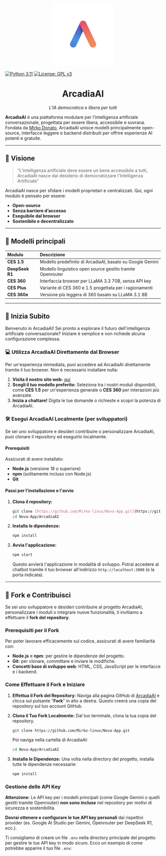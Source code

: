 <p align="center">
  <img src="sr/static/logo_arcadia_ai.jpg" alt="Logo ArcadiaAI" width="200"/>
</p>

[![Python 3.11](https://img.shields.io/badge/Python-3.11-blue.svg)](https://python.org)
[![License: GPL v3](https://img.shields.io/badge/License-GPLv3-blue.svg)](https://www.gnu.org/licenses/gpl-3.0)


<h1 align="center">ArcadiaAI</h1>
<p align="center"><em>L'IA democratica e libera per tutti</em></p>

**ArcadiaAI** è una piattaforma modulare per l’intelligenza artificiale conversazionale, progettata per essere libera, accessibile e sovrana.
Fondata da [Mirko Donato](https://github.com/Mirko-linux), ArcadiaAI unisce modelli principalmente open-source, interfacce leggere e backend distribuiti per offrire esperienze AI potenti e gratuite.

---

## 🧠 Visione

> “L’intelligenza artificiale deve essere un bene accessibile a tutti, ArcadiaAI nasce dal desiderio di democratizzare l'Intelligenza Artificiale"

ArcadiaAI nasce per sfidare i modelli proprietari e centralizzati.
Qui, ogni modulo è pensato per essere:

* **Open-source**
* **Senza barriere d’accesso**
* **Eseguibile dal browser**
* **Sostenibile e decentralizzato**

---

## 🧩 Modelli principali

| Modulo          | Descrizione                                           |
| :-------------- | :---------------------------------------------------- |
| **CES 1.5** | Modello predefinito di ArcadiaAI, basato su Google Gemini |
| **DeepSeek R1** | Modello linguistico open source gestito tramite Openrouter |
| **CES 360** | Interfaccia browser per LLaMA 3.3 70B, senza API key  |
| **CES Plus** | Variante di CES 360 e 1.5 progettata per i ragionamenti |
| **CES 360e** | Versione più leggera di 360 basato su LLaMA 3.1 8B    |

---

## 🚀 Inizia Subito

Benvenuto in ArcadiaAI! Sei pronto a esplorare il futuro dell'intelligenza artificiale conversazionale? Iniziare è semplice e non richiede alcuna configurazione complessa.

### 💻 Utilizza ArcadiaAI Direttamente dal Browser

Per un'esperienza immediata, puoi accedere ad ArcadiaAI direttamente tramite il tuo browser. Non è necessario installare nulla:

1.  **Visita il nostro sito web:** [qui](https://arcadiaai.netlify.app/)
2.  **Scegli il tuo modello preferito:** Seleziona tra i nostri moduli disponibili, come **CES 1.5** per un'esperienza generale o **CES 360** per interazioni più avanzate.
3.  **Inizia a chattare!** Digita le tue domande o richieste e scopri la potenza di ArcadiaAI.

### 🛠️ Esegui ArcadiaAI Localmente (per sviluppatori)

Se sei uno sviluppatore e desideri contribuire o personalizzare ArcadiaAI, puoi clonare il repository ed eseguirlo localmente.

#### Prerequisiti

Assicurati di avere installato:

* **Node.js** (versione 18 o superiore)
* **npm** (solitamente incluso con Node.js)
* **Git**

#### Passi per l'installazione e l'avvio

1.  **Clona il repository:**

    ```bash
    git clone [https://github.com/Mirko-linux/Nova-App.git](https://github.com/Mirko-linux/Nova-App.git)
    cd Nova-App/ArcadiaAI
    ```

2.  **Installa le dipendenze:**

    ```bash
    npm install
    ```

3.  **Avvia l'applicazione:**

    ```bash
    npm start
    ```

    Questo avvierà l'applicazione in modalità di sviluppo. Potrai accedere al chatbot tramite il tuo browser all'indirizzo `http://localhost:3000` (o la porta indicata).

---

## 🍴 Fork e Contribuisci

Se sei uno sviluppatore e desideri contribuire al progetto ArcadiaAI, personalizzare i moduli o integrare nuove funzionalità, ti invitiamo a effettuare il **fork del repository**.

### Prerequisiti per il Fork

Per poter lavorare efficacemente sul codice, assicurati di avere familiarità con:

* **Node.js** e **npm**: per gestire le dipendenze del progetto.
* **Git**: per clonare, committare e inviare le modifiche.
* **Concetti base di sviluppo web**: HTML, CSS, JavaScript per le interfacce e i backend.

### Come Effettuare il Fork e Iniziare

1.  **Effettua il Fork del Repository:**
    Naviga alla pagina GitHub di [ArcadiaAI](https://github.com/Mirko-linux/Nova-App/tree/main/ArcadiaAI) e clicca sul pulsante "**Fork**" in alto a destra. Questo creerà una copia del repository sul tuo account GitHub.

2.  **Clona il Tuo Fork Localmente:**
    Dal tuo terminale, clona la tua copia del repository.

    ```bash
    git clone https://github.com/Mirko-linux/Nova-App.git
    ```

    Poi naviga nella cartella di ArcadiaAI:

    ```bash
    cd Nova-App/ArcadiaAI
    ```

3.  **Installa le Dipendenze:**
    Una volta nella directory del progetto, installa tutte le dipendenze necessarie:

    ```bash
    npm install
    ```

### Gestione delle API Key

**Attenzione:** Le API key per i modelli principali (come Google Gemini o quelli gestiti tramite Openrouter) **non sono incluse** nel repository per motivi di sicurezza e sostenibilità.

**Dovrai ottenere e configurare le tue API key personali** dai rispettivi provider (es. Google AI Studio per Gemini, Openrouter per DeepSeek R1, ecc.).

Ti consigliamo di creare un file `.env` nella directory principale del progetto per gestire le tue API key in modo sicuro. Ecco un esempio di come potrebbe apparire il tuo file `.env`:
